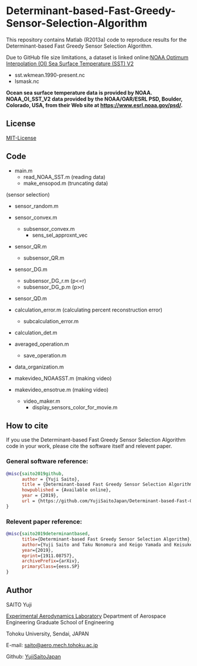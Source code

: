 # Determinant-based-Fast-Greedy-Sensor-Selection-Algorithm
This repository contains Matlab (R2013a) code to reproduce results for the Determinant-based Fast Greedy Sensor Selection Algorithm.

Due to GitHub file size limitations, a dataset is linked online:[NOAA Optimum Interpolation (OI) Sea Surface Temperature (SST) V2](https://www.esrl.noaa.gov/psd/data/gridded/data.noaa.oisst.v2.html)
- sst.wkmean.1990-present.nc
- lsmask.nc


**Ocean sea surface temperature data is provided by NOAA.
NOAA_OI_SST_V2 data provided by the NOAA/OAR/ESRL PSD, Boulder, Colorado, USA, from their Web site at https://www.esrl.noaa.gov/psd/.**

## License
[MIT-License](https://github.com/YujiSaitoJapan/Determinant-based-Fast-Greedy-Sensor-Selection-Algorithm/blob/add-license-1/LICENSE)

## Code
- main.m
  - read_NOAA_SST.m (reading data)
  - make_ensopod.m (truncating data)
 
 (sensor selection)
  - sensor_random.m
  - sensor_convex.m
    - subsensor_convex.m
      - sens_sel_approxnt_vec
  - sensor_QR.m
    - subsensor_QR.m
  - sensor_DG.m
    - subsensor_DG_r.m (p<=r)
    - subsensor_DG_p.m (p>r)
  - sensor_QD.m
  
  - calculation_error.m (calculating percent reconstruction error)
    - subcalculation_error.m
  - calculation_det.m
  - averaged_operation.m
    - save_operation.m
  - data_organization.m
  
  - makevideo_NOAASST.m (making video)
  - makevideo_ensotrue.m (making video)
    - video_maker.m
      - display_sensors_color_for_movie.m
      
## How to cite
If you use the Determinant-based Fast Greedy Sensor Selection Algorithm code in your work, please cite the software itself and relevent paper.
### General software reference:
```bibtex
@misc{saito2019github,
      author = {Yuji Saito},
      title = {Determinant-based Fast Greedy Sensor Selection Algorithm},
      howpublished = {Available online},
      year = {2019},
      url = {https://github.com/YujiSaitoJapan/Determinant-based-Fast-Greedy-Sensor-Selection-Algorithm}
}
```
### Relevent paper reference:
```bibtex
@misc{saito2019determinantbased,
      title={Determinant-based Fast Greedy Sensor Selection Algorithm}, 
      author={Yuji Saito and Taku Nonomura and Keigo Yamada and Keisuke Asai and Yasuo Sasaki and Daisuke Tsubakino},
      year={2019},
      eprint={1911.08757},
      archivePrefix={arXiv},
      primaryClass={eess.SP}
}
```
## Author
SAITO Yuji

[Experimental Aerodynamics Laboratory](http://www.aero.mech.tohoku.ac.jp/eng/)
Department of Aerospace Engineering
Graduate School of Engineering

Tohoku University, Sendai, JAPAN

E-mail: saito@aero.mech.tohoku.ac.jp

Github: [YujiSaitoJapan](https://github.com/YujiSaitoJapan)
